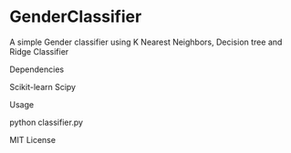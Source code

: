# GenderClassifier
A simple Gender classifier using K Nearest Neighbors, Decision tree and Ridge Classifier


Dependencies

Scikit-learn
Scipy

Usage


python classifier.py

MIT License

